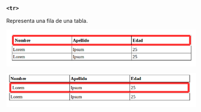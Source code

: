 ### ````<tr>````

Representa una fila de una tabla.

![](assets/table_row_head.png)

![](assets/table_row.png)
